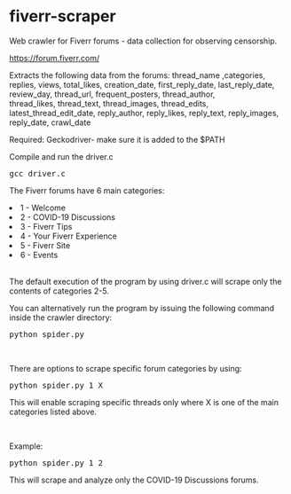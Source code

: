# fiverr-scraper
Web crawler for Fiverr forums - data collection for observing censorship.

https://forum.fiverr.com/

Extracts the following data from the forums:
thread_name ,categories, replies, views, total_likes, creation_date, first_reply_date, last_reply_date, review_day, thread_url, frequent_posters, thread_author, thread_likes, thread_text, thread_images, thread_edits, latest_thread_edit_date, reply_author, reply_likes, reply_text, reply_images, reply_date, crawl_date

Required: Geckodriver- make sure it is added to the $PATH

Compile and run the driver.c

<pre>gcc driver.c</pre>

The Fiverr forums have 6 main categories:

<li>1 - Welcome</li>
<li>2 - COVID-19 Discussions</li>
<li>3 - Fiverr Tips</li>
<li>4 - Your Fiverr Experience</li>
<li>5 - Fiverr Site</li>
<li>6 - Events</li>
<br>

The default execution of the program by using driver.c will scrape only the contents of categories 2-5. 

You can alternatively run the program by issuing the following command inside the crawler directory:<pre>python spider.py</pre>
<br>
<p>There are options to scrape specific forum categories by using:</p>
<pre>python spider.py 1 X</pre>
<p>This will enable scraping specific threads only where X is one of the main categories listed above.</p>
<br>
<p> Example: </p>
<pre>python spider.py 1 2</pre> 
<p> This will scrape and analyze only the COVID-19 Discussions forums.</p>
